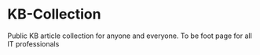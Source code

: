 # KB-Collection
Public KB article collection for anyone and everyone. To be foot page for all IT professionals 
